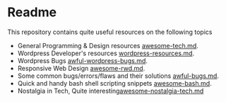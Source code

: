 # Readme 
This repository contains quite useful resources on the following topics

* General Programming & Design resources [awesome-tech.md](awesome-tech.md).
* Wordpress Developer's resources [wordpress-resources.md](wordpress-resources.md).
* Wordpress Bugs [awful-wordpress-bugs.md](awful-wordpress-bugs.md).
* Responsive Web Design [awesome-rwd.md](awesome-rwd.md).
* Some common bugs/errors/flaws and their solutions [awful-bugs.md](awful-bugs.md).
* Quick and handy bash shell scripting snippets [awesome-bash.md](awesome-bash.md).
* Nostalgia in Tech, Quite interesting[awesome-nostalgia-tech.md](awesome-nostalgia-tech.md)





